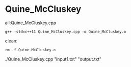 # Quine_McCluskey
all:Quine_McCluskey.cpp

	g++ -std=c++11 Quine_McCluskey.cpp -o Quine_McCluskey.o

clean:

	rm -f Quine_McCluskey.o


./Quine_McCluskey.cpp "input1.txt" "output.txt"
